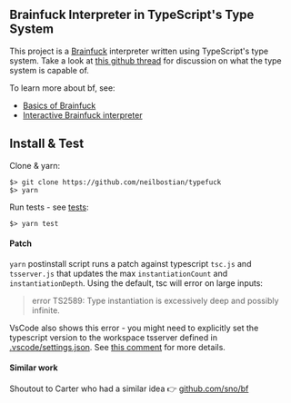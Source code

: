 ## Brainfuck Interpreter in TypeScript's Type System
This project is a [Brainfuck](https://en.wikipedia.org/wiki/Brainfuck) interpreter written using TypeScript's type system. Take a look at [this github thread](https://github.com/Microsoft/TypeScript/issues/14833) for discussion on what the type system is capable of.

To learn more about bf, see:
- [Basics of Brainfuck](https://gist.github.com/roachhd/dce54bec8ba55fb17d3a)
- [Interactive Brainfuck interpreter](https://www.nayuki.io/page/brainfuck-interpreter-javascript)

## Install & Test
Clone & yarn:

    $> git clone https://github.com/neilbostian/typefuck
    $> yarn

Run tests - see [tests](./tests):

    $> yarn test

#### Patch
`yarn` postinstall script runs a patch against typescript `tsc.js` and `tsserver.js` that updates the max `instantiationCount` and `instantiationDepth`. Using the default, tsc will error on large inputs:
> error TS2589: Type instantiation is excessively deep and possibly infinite.

VsCode also shows this error - you might need to explicitly set the typescript version to the workspace tsserver defined in [.vscode/settings.json](./.vscode/settings.json). See [this comment](https://github.com/microsoft/TypeScript/issues/34933#issuecomment-889570502) for more details.

#### Similar work
Shoutout to Carter who had a similar idea 👉 [github.com/sno/bf](https://github.com/sno2/bf)